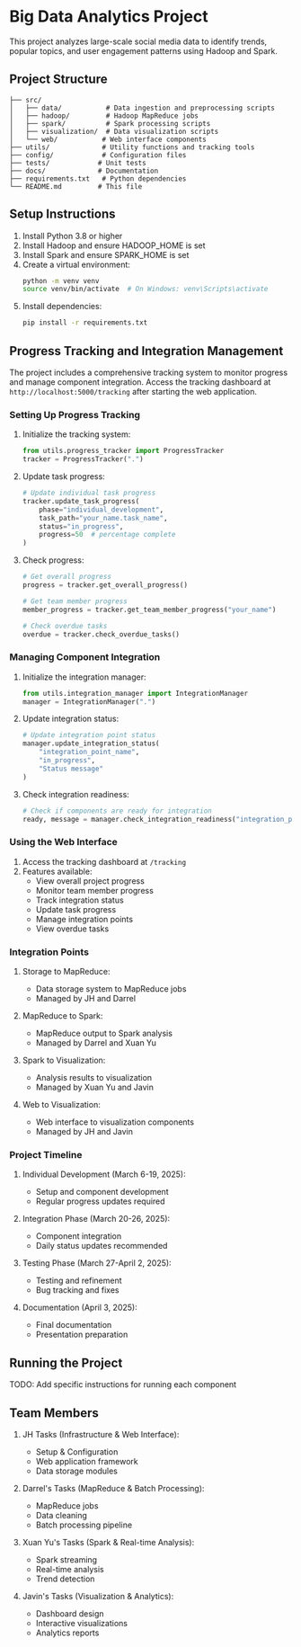 # Big Data Analytics Project

This project analyzes large-scale social media data to identify trends, popular topics, and user engagement patterns using Hadoop and Spark.

## Project Structure

```
├── src/
│   ├── data/           # Data ingestion and preprocessing scripts
│   ├── hadoop/         # Hadoop MapReduce jobs
│   ├── spark/          # Spark processing scripts
│   ├── visualization/  # Data visualization scripts
│   └── web/           # Web interface components
├── utils/             # Utility functions and tracking tools
├── config/            # Configuration files
├── tests/            # Unit tests
├── docs/             # Documentation
├── requirements.txt   # Python dependencies
└── README.md         # This file
```

## Setup Instructions

1. Install Python 3.8 or higher
2. Install Hadoop and ensure HADOOP_HOME is set
3. Install Spark and ensure SPARK_HOME is set
4. Create a virtual environment:
   ```bash
   python -m venv venv
   source venv/bin/activate  # On Windows: venv\Scripts\activate
   ```
5. Install dependencies:
   ```bash
   pip install -r requirements.txt
   ```

## Progress Tracking and Integration Management

The project includes a comprehensive tracking system to monitor progress and manage component integration. Access the tracking dashboard at `http://localhost:5000/tracking` after starting the web application.

### Setting Up Progress Tracking

1. Initialize the tracking system:
   ```python
   from utils.progress_tracker import ProgressTracker
   tracker = ProgressTracker(".")
   ```

2. Update task progress:
   ```python
   # Update individual task progress
   tracker.update_task_progress(
       phase="individual_development",
       task_path="your_name.task_name",
       status="in_progress",
       progress=50  # percentage complete
   )
   ```

3. Check progress:
   ```python
   # Get overall progress
   progress = tracker.get_overall_progress()
   
   # Get team member progress
   member_progress = tracker.get_team_member_progress("your_name")
   
   # Check overdue tasks
   overdue = tracker.check_overdue_tasks()
   ```

### Managing Component Integration

1. Initialize the integration manager:
   ```python
   from utils.integration_manager import IntegrationManager
   manager = IntegrationManager(".")
   ```

2. Update integration status:
   ```python
   # Update integration point status
   manager.update_integration_status(
       "integration_point_name",
       "in_progress",
       "Status message"
   )
   ```

3. Check integration readiness:
   ```python
   # Check if components are ready for integration
   ready, message = manager.check_integration_readiness("integration_point_name")
   ```

### Using the Web Interface

1. Access the tracking dashboard at `/tracking`
2. Features available:
   - View overall project progress
   - Monitor team member progress
   - Track integration status
   - Update task progress
   - Manage integration points
   - View overdue tasks

### Integration Points

1. Storage to MapReduce:
   - Data storage system to MapReduce jobs
   - Managed by JH and Darrel

2. MapReduce to Spark:
   - MapReduce output to Spark analysis
   - Managed by Darrel and Xuan Yu

3. Spark to Visualization:
   - Analysis results to visualization
   - Managed by Xuan Yu and Javin

4. Web to Visualization:
   - Web interface to visualization components
   - Managed by JH and Javin

### Project Timeline

1. Individual Development (March 6-19, 2025):
   - Setup and component development
   - Regular progress updates required

2. Integration Phase (March 20-26, 2025):
   - Component integration
   - Daily status updates recommended

3. Testing Phase (March 27-April 2, 2025):
   - Testing and refinement
   - Bug tracking and fixes

4. Documentation (April 3, 2025):
   - Final documentation
   - Presentation preparation

## Running the Project

TODO: Add specific instructions for running each component

## Team Members

1. JH Tasks (Infrastructure & Web Interface):
   - Setup & Configuration
   - Web application framework
   - Data storage modules

2. Darrel's Tasks (MapReduce & Batch Processing):
   - MapReduce jobs
   - Data cleaning
   - Batch processing pipeline

3. Xuan Yu's Tasks (Spark & Real-time Analysis):
   - Spark streaming
   - Real-time analysis
   - Trend detection

4. Javin's Tasks (Visualization & Analytics):
   - Dashboard design
   - Interactive visualizations
   - Analytics reports
